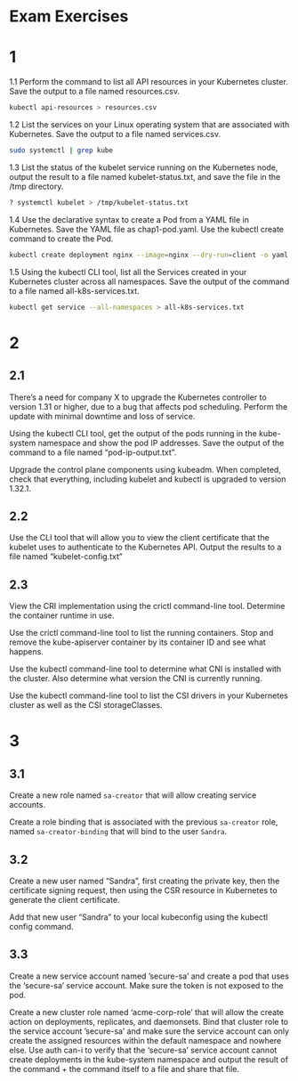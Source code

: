 # Exam Exercises

# 1

1.1 Perform the command to list all API resources in your Kubernetes cluster. Save the output to a file named resources.csv.

```bash
kubectl api-resources > resources.csv
```

1.2 List the services on your Linux operating system that are associated with Kubernetes. Save the output to a file named services.csv.

```bash
sudo systemctl | grep kube
```

1.3 List the status of the kubelet service running on the Kubernetes node, output the result to a file named kubelet-status.txt, and save the file in the /tmp directory.

```bash
? systemctl kubelet > /tmp/kubelet-status.txt
```

1.4 Use the declarative syntax to create a Pod from a YAML file in Kubernetes. Save the YAML file as chap1-pod.yaml. Use the kubectl create command to create the Pod.

```bash
kubectl create deployment nginx --image=nginx --dry-run=client -o yaml
```

1.5 Using the kubectl CLI tool, list all the Services created in your Kubernetes cluster across all namespaces. Save the output of the command to a file named all-k8s-services.txt.

```bash
kubectl get service --all-namespaces > all-k8s-services.txt
```

# 2 

## 2.1

There’s a need for company X to upgrade the Kubernetes controller to version 1.31 or higher, due to a bug that affects pod scheduling. Perform the update with minimal downtime and loss of service.

Using the kubectl CLI tool, get the output of the pods running in the kube-system namespace and show the pod IP addresses. Save the output of the command to a file named “pod-ip-output.txt”.

Upgrade the control plane components using kubeadm. When completed, check that everything, including kubelet and kubectl is upgraded to version 1.32.1.

## 2.2

Use the CLI tool that will allow you to view the client certificate that the kubelet uses to authenticate to the Kubernetes API. Output the results to a file named “kubelet-config.txt”

## 2.3

View the CRI implementation using the crictl command-line tool. Determine the container runtime in use.

Use the crictl command-line tool to list the running containers. Stop and remove the kube-apiserver container by its container ID and see what happens.

Use the kubectl command-line tool to determine what CNI is installed with the cluster. Also determine what version the CNI is currently running.

Use the kubectl command-line tool to list the CSI drivers in your Kubernetes cluster as well as the CSI storageClasses.

# 3

## 3.1 

Create a new role named `sa-creator` that will allow creating service accounts.

Create a role binding that is associated with the previous `sa-creator` role, named `sa-creator-binding` that will bind to the user `Sandra`.

## 3.2

Create a new user named “Sandra”, first creating the private key, then the certificate signing request, then using the CSR resource in Kubernetes to generate the client certificate.

Add that new user “Sandra” to your local kubeconfig using the kubectl config command.


## 3.3

Create a new service account named ’secure-sa’ and create a pod that uses the ‘secure-sa’ service account. Make sure the token is not exposed to the pod.

Create a new cluster role named ‘acme-corp-role’ that will allow the create action on deployments, replicates, and daemonsets. Bind that cluster role to the service account ’secure-sa’ and make sure the service account can only create the assigned resources within the default namespace and nowhere else. Use auth can-i to verify that the ‘secure-sa’ service account cannot create deployments in the kube-system namespace and output the result of the command + the command itself to a file and share that file.